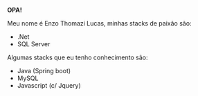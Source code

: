 <b>OPA!</b>

Meu nome é Enzo Thomazi Lucas, minhas stacks de paixão são:
- .Net
- SQL Server

Algumas stacks que eu tenho conhecimento são:
- Java (Spring boot)
- MySQL
- Javascript (c/ Jquery)
